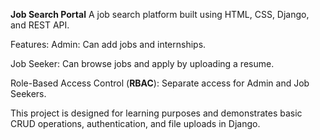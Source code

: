 **Job Search Portal**
A job search platform built using HTML, CSS, Django, and REST API.

Features:
Admin: Can add jobs and internships.

Job Seeker: Can browse jobs and apply by uploading a resume.

Role-Based Access Control (**RBAC**): Separate access for Admin and Job Seekers.

This project is designed for learning purposes and demonstrates basic CRUD operations, authentication, and file uploads in Django.
